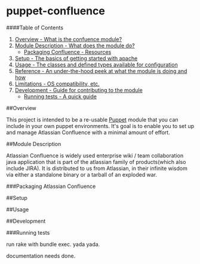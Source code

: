 # puppet-confluence

####Table of Contents

1. [Overview - What is the confuence module?](#overview)
2. [Module Description - What does the module do?](#module-description)
    * [Packaging Confluence - Resources](#packaging-atlassian-confluenc)
3. [Setup - The basics of getting started with apache](#setup)
4. [Usage - The classes and defined types available for configuration](#usage)
5. [Reference - An under-the-hood peek at what the module is doing and how](#reference)
6. [Limitations - OS compatibility, etc.](#limitations)
7. [Development - Guide for contributing to the module](#development)
    * [Running tests - A quick guide](#running-tests)
    
##Overview

This project is intended to be a re-usable [Puppet](http://www.puppetlabs.com/puppet/) module that you can include in your own puppet environments.  It's goal is to enable you to set up and manage Atlassian Confluence with a minimal amount of effort.

##Module Description

Atlassian Confluence is widely used enterprise wiki / team collaboration java application that is part of the atlassian family of products(which also include JIRA).  It is distributed to us from Atlassian, in their infinite wisdom via either a standalone binary or a tarball of an exploded war.

###Packaging Atlassian Confluence

##Setup

##Usage

##Development

###Running tests


run rake with bundle exec.  yada yada.

documentation needs done.